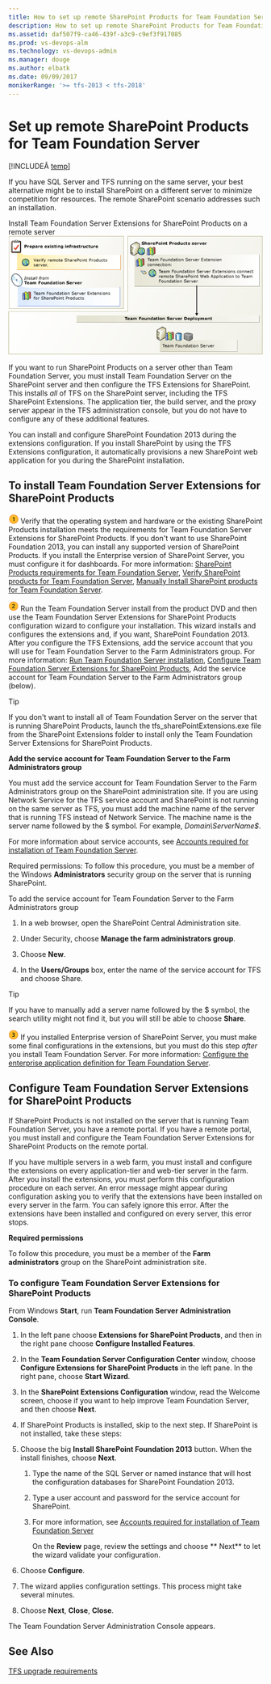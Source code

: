 ```yaml
---
title: How to set up remote SharePoint Products for Team Foundation Server
description: How to set up remote SharePoint Products for Team Foundation Server
ms.assetid: daf507f9-ca46-439f-a3c9-c9ef3f917085
ms.prod: vs-devops-alm
ms.technology: vs-devops-admin
ms.manager: douge
ms.author: elbatk
ms.date: 09/09/2017
monikerRange: '>= tfs-2013 < tfs-2018'
---
```




# Set up remote SharePoint Products for Team Foundation Server

[!INCLUDEÂ [temp](../../_shared/about-sharepoint-deprecation.md)]

If you have SQL Server and TFS running on the same server, your best alternative might be to install SharePoint on a different server to minimize competition for resources. The remote SharePoint scenario addresses such an installation.

Install Team Foundation Server Extensions for SharePoint Products on a remote server
![install extensions on remote portal](../_img/ic548953.png)  

If you want to run SharePoint Products on a server other than Team Foundation Server, you must install Team Foundation Server on the SharePoint server and then configure the TFS Extensions for SharePoint. This installs *all* of TFS on the SharePoint server, including the TFS SharePoint Extensions. The application tier, the build server, and the proxy server appear in the TFS administration console, but you do not have to configure any of these additional features.

You can install and configure SharePoint Foundation 2013 during the extensions configuration. If you install SharePoint by using the TFS Extensions configuration, it automatically provisions a new SharePoint web application for you during the SharePoint installation.

## To install Team Foundation Server Extensions for SharePoint Products

![Step 1](../_img/ic646324.png) Verify that the operating system and hardware or the existing SharePoint Products installation meets the requirements for Team Foundation Server Extensions for SharePoint Products. If you don't want to use SharePoint Foundation 2013, you can install any supported version of SharePoint Products. If you install the Enterprise version of SharePoint Server, you must configure it for dashboards. For more information: [SharePoint Products requirements for Team Foundation Server](../../requirements.md#sharepoint), [Verify SharePoint products for Team Foundation Server](verify-sharepoint.md), [Manually Install SharePoint products for Team Foundation Server](install-sharepoint.md).



![Step 2](../_img/ic646325.png)   Run the Team Foundation Server install from the product DVD and then use the Team Foundation Server Extensions for SharePoint Products configuration wizard to configure your installation. This wizard installs and configures the extensions and, if you want, SharePoint Foundation 2013. After you configure the TFS Extensions, add the service account that you will use for Team Foundation Server to the Farm Administrators group. For more information: [Run Team Foundation Server installation](../install-2013/install-tfs.md#installer), [Configure Team Foundation Server Extensions for SharePoint Products](#config-exts), Add the service account for Team Foundation Server to the Farm Administrators group (below).

> [!TIP]
> If you don't want to install all of Team Foundation Server on the server that is running SharePoint Products, launch the tfs_sharePointExtensions.exe file from the SharePoint Extensions folder to install only the Team Foundation Server Extensions for SharePoint Products.

<a name="tfs-svc-acct-to-farm-admin-group"></a>
**Add the service account for Team Foundation Server to the Farm Administrators group**

You must add the service account for Team Foundation Server to the Farm Administrators group on the SharePoint administration site. If you are using Network Service for the TFS service account and SharePoint is not running on the same server as TFS, you must add the machine name of the server that is running TFS instead of Network Service. The machine name is the server name followed by the $ symbol. For example, *Domain\ServerName$*.

For more information about service accounts, see [Accounts required for installation of Team Foundation Server](../../requirements.md#accounts).

Required permissions: To follow this procedure, you must be a member of the Windows **Administrators** security group on the server that is running SharePoint. 

To add the service account for Team Foundation Server to the Farm Administrators group 

  1. In a web browser, open the SharePoint Central Administration site. 

  2. Under Security, choose **Manage the farm administrators group**.

  3. Choose **New**.

  4. In the **Users/Groups** box, enter the name of the service account for TFS and choose Share. 

  > [!TIP]
  > If you have to manually add a server name followed by the $ symbol, the search utility might not find it, but you will still be able to choose **Share**.



![Step 3](../_img/ic646326.png) If you installed Enterprise version of SharePoint Server, you must make some final configurations in the extensions, but you must do this step *after* you install Team Foundation Server. For more information: [Configure the enterprise application definition for Team Foundation Server](config-enterprise-app-def.md).


<a name="config-exts"></a>
## Configure Team Foundation Server Extensions for SharePoint Products

If SharePoint Products is not installed on the server that is running Team Foundation Server, you have a remote portal. If you have a remote portal, you must install and configure the Team Foundation Server Extensions for SharePoint Products on the remote portal.

If you have multiple servers in a web farm, you must install and configure the extensions on every application-tier and web-tier server in the farm.  After you install the extensions, you must perform this configuration procedure on each server. An error message might appear during configuration asking you to verify that the extensions have been installed on every server in the farm. You can safely ignore this error. After the extensions have been installed and configured on every server, this error stops.

**Required permissions**

To follow this procedure, you must be a member of the **Farm** **administrators** group on the SharePoint administration site.

### To configure Team Foundation Server Extensions for SharePoint Products

From Windows **Start**, run **Team Foundation Server Administration Console**.

1.  In the left pane choose **Extensions for SharePoint Products**, and then in the right pane choose **Configure Installed Features**.

2.  In the **Team Foundation Server Configuration Center** window, choose **Configure Extensions for SharePoint Products** in the left pane. In the right pane, choose **Start Wizard**.

3.  In the **SharePoint Extensions Configuration** window, read the Welcome screen, choose if you want to help improve Team Foundation Server, and then choose **Next**.

4.  If SharePoint Products is installed, skip to the next step. If SharePoint is not installed, take these steps:

5.  Choose the big **Install SharePoint Foundation 2013** button. When the install finishes, choose **Next**.

	1.  Type the name of the SQL Server or named instance that will host the configuration databases for SharePoint Foundation 2013.

	2. Type a user account and password for the service account for SharePoint.

	3. For more information, see [Accounts required for installation of Team Foundation Server](../../requirements.md#accounts)

		On the **Review** page, review the settings and choose ** Next** to let the wizard validate your configuration.

6.  Choose **Configure**.

7.  The wizard applies configuration settings. This process might take several minutes.

8.  Choose **Next**, **Close**, **Close**.

The Team Foundation Server Administration Console appears.



## See Also

[TFS upgrade requirements](../../requirements.md)
